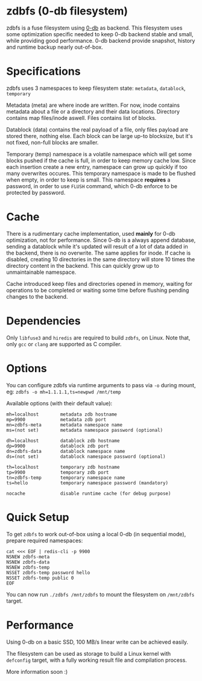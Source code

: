 # zdbfs (0-db filesystem)

zdbfs is a fuse filesystem using [0-db](https://github.com/threefoldtech/0-db) as backend.
This filesystem uses some optimization specific needed to keep 0-db backend stable and small, while
providing good performance. 0-db backend provide snapshot, history and runtime backup nearly out-of-box.

# Specifications

zdbfs uses 3 namespaces to keep filesystem state: `metadata`, `datablock`, `temporary`

Metadata (meta) are where inode are written. For now, inode contains metadata about a file or a directory
and their data locations. Directory contains map files/inode aswell. Files contains list of blocks.

Datablock (data) contains the real payload of a file, only files payload are stored there, nothing else.
Each block can be large up-to blocksize, but it's not fixed, non-full blocks are smaller.

Temporary (temp) namespace is a volatile namespace which will get some blocks pushed if the cache
is full, in order to keep memory cache low. Since each insertion create a new entry, namespace
can grow up quickly if too many overwrites occures. This temporary namespace is made to be flushed
when empty, in order to keep is small. This namespace **requires** a password, in order
to use `FLUSH` command, which 0-db enforce to be protected by password.

# Cache

There is a rudimentary cache implementation, used **mainly** for 0-db optimization, not for performance.
Since 0-db is a always append database, sending a datablock while it's updated will result of a lot of
data added in the backend, there is no overwrite. The same applies for inode. If cache is disabled, creating
10 directories in the same directory will store 10 times the directory content in the backend. This can quickly
grow up to unmaintainable namespace.

Cache introduced keep files and directories opened in memory, waiting for operations to be
completed or waiting some time before flushing pending changes to the backend.

# Dependencies

Only `libfuse3` and `hiredis` are required to build `zdbfs`, on Linux.
Note that, only `gcc` or `clang` are supported as C compiler.

# Options

You can configure zdbfs via runtime arguments to pass via `-o` during mount, eg: `zdbfs -o mh=1.1.1.1,ts=newpwd /mnt/temp`

Available options (with their default value):
```
mh=localhost        metadata zdb hostname
mp=9900             metadata zdb port
mn=zdbfs-meta       metadata namespace name
ms=(not set)        metadata namespace password (optional)

dh=localhost        datablock zdb hostname
dp=9900             datablock zdb port
dn=zdbfs-data       datablock namespace name
ds=(not set)        datablock namespace password (optional)

th=localhost        temporary zdb hostname
tp=9900             temporary zdb port
tn=zdbfs-temp       temporary namespace name
ts=hello            temporary namespace password (mandatory)

nocache             disable runtime cache (for debug purpose)
```

# Quick Setup

To get `zdbfs` to work out-of-box using a local 0-db (in sequential mode), prepare required namespaces:

```
cat <<< EOF | redis-cli -p 9900
NSNEW zdbfs-meta
NSNEW zdbfs-data
NSNEW zdbfs-temp
NSSET zdbfs-temp password hello
NSSET zdbfs-temp public 0
EOF
```

You can now run `./zdbfs /mnt/zdbfs` to mount the filesystem on `/mnt/zdbfs` target.

# Performance

Using 0-db on a basic SSD, 100 MB/s linear write can be achieved easily.

The filesystem can be used as storage to build a Linux kernel with `defconfig` target, with
a fully working result file and compilation process.

More information soon :)
